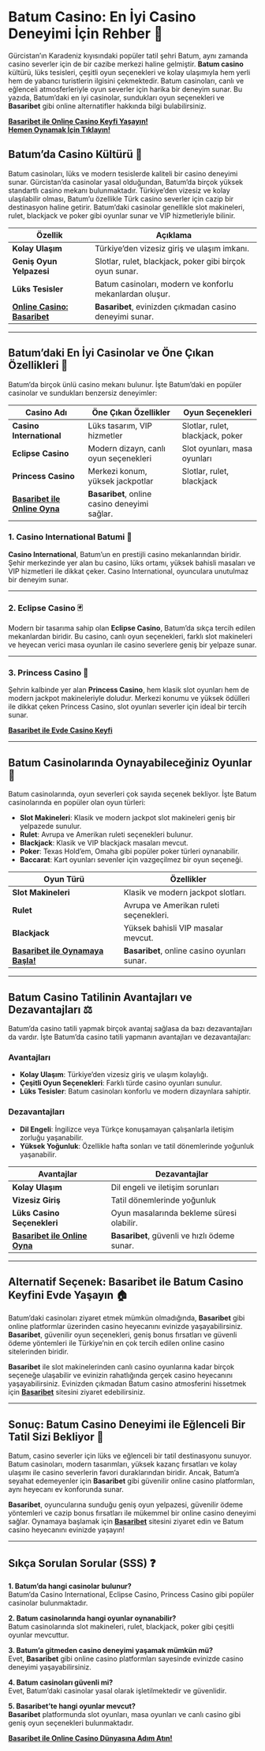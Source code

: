# **Batum Casino: En İyi Casino Deneyimi İçin Rehber 🎰**

Gürcistan’ın Karadeniz kıyısındaki popüler tatil şehri Batum, aynı zamanda casino severler için de bir cazibe merkezi haline gelmiştir. **Batum casino** kültürü, lüks tesisleri, çeşitli oyun seçenekleri ve kolay ulaşımıyla hem yerli hem de yabancı turistlerin ilgisini çekmektedir. Batum casinoları, canlı ve eğlenceli atmosferleriyle oyun severler için harika bir deneyim sunar. Bu yazıda, Batum’daki en iyi casinolar, sundukları oyun seçenekleri ve **Basaribet** gibi online alternatifler hakkında bilgi bulabilirsiniz.

[**Basaribet ile Online Casino Keyfi Yaşayın!**](https://casinotr.link/gWCRZ4)  
[**Hemen Oynamak İçin Tıklayın!**](https://casinotr.link/gWCRZ4)

## **Batum’da Casino Kültürü 🎲**

Batum casinoları, lüks ve modern tesislerde kaliteli bir casino deneyimi sunar. Gürcistan’da casinolar yasal olduğundan, Batum’da birçok yüksek standartlı casino mekanı bulunmaktadır. Türkiye’den vizesiz ve kolay ulaşılabilir olması, Batum’u özellikle Türk casino severler için cazip bir destinasyon haline getirir. Batum’daki casinolar genellikle slot makineleri, rulet, blackjack ve poker gibi oyunlar sunar ve VIP hizmetleriyle bilinir.

| **Özellik**                   | **Açıklama**                                                     |
|-------------------------------|------------------------------------------------------------------|
| **Kolay Ulaşım**               | Türkiye’den vizesiz giriş ve ulaşım imkanı.                     |
| **Geniş Oyun Yelpazesi**       | Slotlar, rulet, blackjack, poker gibi birçok oyun sunar.        |
| **Lüks Tesisler**              | Batum casinoları, modern ve konforlu mekanlardan oluşur.        |
| [**Online Casino: Basaribet**](https://casinotr.link/gWCRZ4) | **Basaribet**, evinizden çıkmadan casino deneyimi sunar.     |

---

## **Batum’daki En İyi Casinolar ve Öne Çıkan Özellikleri 🎰**

Batum’da birçok ünlü casino mekanı bulunur. İşte Batum’daki en popüler casinolar ve sundukları benzersiz deneyimler:

| **Casino Adı**                | **Öne Çıkan Özellikler**                | **Oyun Seçenekleri**                 |
|-------------------------------|-----------------------------------------|--------------------------------------|
| **Casino International**       | Lüks tasarım, VIP hizmetler            | Slotlar, rulet, blackjack, poker     |
| **Eclipse Casino**             | Modern dizayn, canlı oyun seçenekleri  | Slot oyunları, masa oyunları         |
| **Princess Casino**            | Merkezi konum, yüksek jackpotlar       | Slotlar, rulet, blackjack            |
| [**Basaribet ile Online Oyna**](https://casinotr.link/gWCRZ4) | **Basaribet**, online casino deneyimi sağlar. |

### **1. Casino International Batumi 🌟**

**Casino International**, Batum’un en prestijli casino mekanlarından biridir. Şehir merkezinde yer alan bu casino, lüks ortamı, yüksek bahisli masaları ve VIP hizmetleri ile dikkat çeker. Casino International, oyunculara unutulmaz bir deneyim sunar.

---

### **2. Eclipse Casino 🃏**

Modern bir tasarıma sahip olan **Eclipse Casino**, Batum’da sıkça tercih edilen mekanlardan biridir. Bu casino, canlı oyun seçenekleri, farklı slot makineleri ve heyecan verici masa oyunları ile casino severlere geniş bir yelpaze sunar.

---

### **3. Princess Casino 🎩**

Şehrin kalbinde yer alan **Princess Casino**, hem klasik slot oyunları hem de modern jackpot makineleriyle doludur. Merkezi konumu ve yüksek ödülleri ile dikkat çeken Princess Casino, slot oyunları severler için ideal bir tercih sunar.

[**Basaribet ile Evde Casino Keyfi**](https://casinotr.link/gWCRZ4)

---

## **Batum Casinolarında Oynayabileceğiniz Oyunlar 🎲**

Batum casinolarında, oyun severleri çok sayıda seçenek bekliyor. İşte Batum casinolarında en popüler olan oyun türleri:

- **Slot Makineleri**: Klasik ve modern jackpot slot makineleri geniş bir yelpazede sunulur.
- **Rulet**: Avrupa ve Amerikan ruleti seçenekleri bulunur.
- **Blackjack**: Klasik ve VIP blackjack masaları mevcut.
- **Poker**: Texas Hold’em, Omaha gibi popüler poker türleri oynanabilir.
- **Baccarat**: Kart oyunları sevenler için vazgeçilmez bir oyun seçeneği.

| **Oyun Türü**                 | **Özellikler**                           |
|-------------------------------|------------------------------------------|
| **Slot Makineleri**           | Klasik ve modern jackpot slotları.      |
| **Rulet**                     | Avrupa ve Amerikan ruleti seçenekleri.  |
| **Blackjack**                 | Yüksek bahisli VIP masalar mevcut.      |
| [**Basaribet ile Oynamaya Başla!**](https://casinotr.link/gWCRZ4) | **Basaribet**, online casino oyunları sunar. |

---

## **Batum Casino Tatilinin Avantajları ve Dezavantajları ⚖️**

Batum’da casino tatili yapmak birçok avantaj sağlasa da bazı dezavantajları da vardır. İşte Batum’da casino tatili yapmanın avantajları ve dezavantajları:

### **Avantajları**
- **Kolay Ulaşım**: Türkiye’den vizesiz giriş ve ulaşım kolaylığı.
- **Çeşitli Oyun Seçenekleri**: Farklı türde casino oyunları sunulur.
- **Lüks Tesisler**: Batum casinoları konforlu ve modern dizaynlara sahiptir.

### **Dezavantajları**
- **Dil Engeli**: İngilizce veya Türkçe konuşamayan çalışanlarla iletişim zorluğu yaşanabilir.
- **Yüksek Yoğunluk**: Özellikle hafta sonları ve tatil dönemlerinde yoğunluk yaşanabilir.

| **Avantajlar**                | **Dezavantajlar**                     |
|-------------------------------|---------------------------------------|
| **Kolay Ulaşım**              | Dil engeli ve iletişim sorunları      |
| **Vizesiz Giriş**             | Tatil dönemlerinde yoğunluk           |
| **Lüks Casino Seçenekleri**   | Oyun masalarında bekleme süresi olabilir. |
| [**Basaribet ile Online Oyna**](https://casinotr.link/gWCRZ4) | **Basaribet**, güvenli ve hızlı ödeme sunar. |

---

## **Alternatif Seçenek: Basaribet ile Batum Casino Keyfini Evde Yaşayın 🏠**

Batum’daki casinoları ziyaret etmek mümkün olmadığında, **Basaribet** gibi online platformlar üzerinden casino heyecanını evinizde yaşayabilirsiniz. **Basaribet**, güvenilir oyun seçenekleri, geniş bonus fırsatları ve güvenli ödeme yöntemleri ile Türkiye’nin en çok tercih edilen online casino sitelerinden biridir.

**Basaribet** ile slot makinelerinden canlı casino oyunlarına kadar birçok seçeneğe ulaşabilir ve evinizin rahatlığında gerçek casino heyecanını yaşayabilirsiniz. Evinizden çıkmadan Batum casino atmosferini hissetmek için [**Basaribet**](https://casinotr.link/gWCRZ4) sitesini ziyaret edebilirsiniz.

---

## **Sonuç: Batum Casino Deneyimi ile Eğlenceli Bir Tatil Sizi Bekliyor 🎉**

Batum, casino severler için lüks ve eğlenceli bir tatil destinasyonu sunuyor. Batum casinoları, modern tasarımları, yüksek kazanç fırsatları ve kolay ulaşımı ile casino severlerin favori duraklarından biridir. Ancak, Batum’a seyahat edemeyenler için **Basaribet** gibi güvenilir online casino platformları, aynı heyecanı ev konforunda sunar.

**Basaribet**, oyuncularına sunduğu geniş oyun yelpazesi, güvenilir ödeme yöntemleri ve cazip bonus fırsatları ile mükemmel bir online casino deneyimi sağlar. Oynamaya başlamak için [**Basaribet**](https://casinotr.link/gWCRZ4) sitesini ziyaret edin ve Batum casino heyecanını evinizde yaşayın!

---

## **Sıkça Sorulan Sorular (SSS) ❓**

**1. Batum’da hangi casinolar bulunur?**  
Batum’da Casino International, Eclipse Casino, Princess Casino gibi popüler casinolar bulunmaktadır.

**2. Batum casinolarında hangi oyunlar oynanabilir?**  
Batum casinolarında slot makineleri, rulet, blackjack, poker gibi çeşitli oyunlar mevcuttur.

**3. Batum’a gitmeden casino deneyimi yaşamak mümkün mü?**  
Evet, **Basaribet** gibi online casino platformları sayesinde evinizde casino deneyimi yaşayabilirsiniz.

**4. Batum casinoları güvenli mi?**  
Evet, Batum’daki casinolar yasal olarak işletilmektedir ve güvenlidir.

**5. Basaribet’te hangi oyunlar mevcut?**  
**Basaribet** platformunda slot oyunları, masa oyunları ve canlı casino gibi geniş oyun seçenekleri bulunmaktadır.

[**Basaribet ile Online Casino Dünyasına Adım Atın!**](https://casinotr.link/gWCRZ4)
